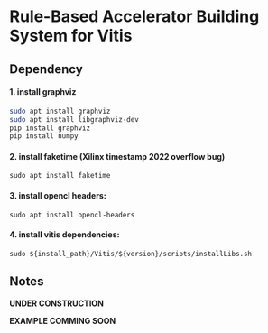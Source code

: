 # Rule-Based Accelerator Building System for Vitis


## Dependency



#### 1. install graphviz

```bash
sudo apt install graphviz
sudo apt install libgraphviz-dev
pip install graphviz
pip install numpy
```

#### 2. install faketime (Xilinx timestamp 2022 overflow bug)

```
sudo apt install faketime
```
#### 3. install opencl headers:

```
sudo apt install opencl-headers
```

#### 4. install vitis dependencies:

```
sudo ${install_path}/Vitis/${version}/scripts/installLibs.sh
```

## Notes

__UNDER CONSTRUCTION__


__EXAMPLE COMMING SOON__
